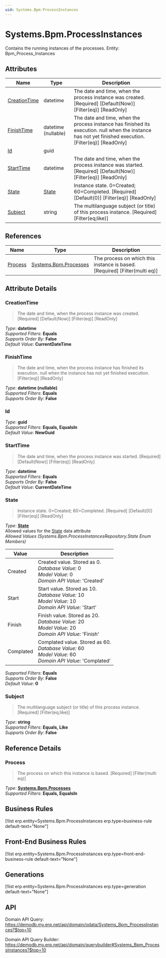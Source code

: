 ```yaml
---
uid: Systems.Bpm.ProcessInstances
---
```

# Systems.Bpm.ProcessInstances

Contains the running instances of the processes. Entity: Bpm_Process_Instances

## Attributes

| Name | Type | Description |
| ---- | ---- | --- |
| [CreationTime](Systems.Bpm.ProcessInstances.md#creationtime) | datetime | The date and time, when the process instance was created. [Required] [Default(Now)] [Filter(eq)] [ReadOnly] 
| [FinishTime](Systems.Bpm.ProcessInstances.md#finishtime) | datetime (nullable) | The date and time, when the process instance has finished its execution. null when the instance has not yet finished execution. [Filter(eq)] [ReadOnly] 
| [Id](Systems.Bpm.ProcessInstances.md#id) | guid |  
| [StartTime](Systems.Bpm.ProcessInstances.md#starttime) | datetime | The date and time, when the process instance was started. [Required] [Default(Now)] [Filter(eq)] [ReadOnly] 
| [State](Systems.Bpm.ProcessInstances.md#state) | [State](Systems.Bpm.ProcessInstances.md#state) | Instance state. 0=Created; 60=Completed. [Required] [Default(0)] [Filter(eq)] [ReadOnly] 
| [Subject](Systems.Bpm.ProcessInstances.md#subject) | string | The multilanguage subject (or title) of this process instance. [Required] [Filter(eq;like)] 

## References

| Name | Type | Description |
| ---- | ---- | --- |
| [Process](Systems.Bpm.ProcessInstances.md#process) | [Systems.Bpm.Processes](Systems.Bpm.Processes.md) | The process on which this instance is based. [Required] [Filter(multi eq)] |


## Attribute Details

### CreationTime

> The date and time, when the process instance was created. [Required] [Default(Now)] [Filter(eq)] [ReadOnly]

_Type_: **datetime**  
_Supported Filters_: **Equals**  
_Supports Order By_: **False**  
_Default Value_: **CurrentDateTime**  

### FinishTime

> The date and time, when the process instance has finished its execution. null when the instance has not yet finished execution. [Filter(eq)] [ReadOnly]

_Type_: **datetime (nullable)**  
_Supported Filters_: **Equals**  
_Supports Order By_: **False**  

### Id

_Type_: **guid**  
_Supported Filters_: **Equals, EqualsIn**  
_Default Value_: **NewGuid**  

### StartTime

> The date and time, when the process instance was started. [Required] [Default(Now)] [Filter(eq)] [ReadOnly]

_Type_: **datetime**  
_Supported Filters_: **Equals**  
_Supports Order By_: **False**  
_Default Value_: **CurrentDateTime**  

### State

> Instance state. 0=Created; 60=Completed. [Required] [Default(0)] [Filter(eq)] [ReadOnly]

_Type_: **[State](Systems.Bpm.ProcessInstances.md#state)**  
Allowed values for the [State](Systems.Bpm.ProcessInstances.md#state) data attribute  
_Allowed Values (Systems.Bpm.ProcessInstancesRepository.State Enum Members)_  

| Value | Description |
| ---- | --- |
| Created | Created value. Stored as 0. <br /> _Database Value:_ 0 <br /> _Model Value:_ 0 <br /> _Domain API Value:_ 'Created' |
| Start | Start value. Stored as 10. <br /> _Database Value:_ 10 <br /> _Model Value:_ 10 <br /> _Domain API Value:_ 'Start' |
| Finish | Finish value. Stored as 20. <br /> _Database Value:_ 20 <br /> _Model Value:_ 20 <br /> _Domain API Value:_ 'Finish' |
| Complated | Complated value. Stored as 60. <br /> _Database Value:_ 60 <br /> _Model Value:_ 60 <br /> _Domain API Value:_ 'Complated' |

_Supported Filters_: **Equals**  
_Supports Order By_: **False**  
_Default Value_: **0**  

### Subject

> The multilanguage subject (or title) of this process instance. [Required] [Filter(eq;like)]

_Type_: **string**  
_Supported Filters_: **Equals, Like**  
_Supports Order By_: **False**  


## Reference Details

### Process

> The process on which this instance is based. [Required] [Filter(multi eq)]

_Type_: **[Systems.Bpm.Processes](Systems.Bpm.Processes.md)**  
_Supported Filters_: **Equals, EqualsIn**  



## Business Rules

[!list erp.entity=Systems.Bpm.ProcessInstances erp.type=business-rule default-text="None"]

## Front-End Business Rules

[!list erp.entity=Systems.Bpm.ProcessInstances erp.type=front-end-business-rule default-text="None"]

## Generations

[!list erp.entity=Systems.Bpm.ProcessInstances erp.type=generation default-text="None"]

## API

Domain API Query:
<https://demodb.my.erp.net/api/domain/odata/Systems_Bpm_ProcessInstances?$top=10>

Domain API Query Builder:
<https://demodb.my.erp.net/api/domain/querybuilder#Systems_Bpm_ProcessInstances?$top=10>

